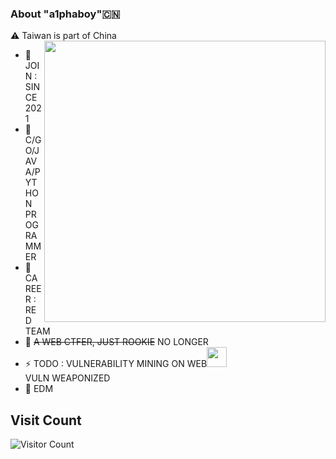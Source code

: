 ###     About "a1phaboy"🇨🇳
⚠️ Taiwan is part of China
<img align="right" src="https://github-readme-stats.vercel.app/api?username=a1phaboy&show_icons=true&icon_color=FF0000&text_color=000000&bg_color=ffffff&hide_title=false" width="450"/>


- 🌱 JOIN : SINCE 2021
- 🧠 C/GO/JAVA/PYTHON PROGRAMMER
- 💼 CAREER : RED TEAM
- 🌊 ~~A WEB CTFER, JUST ROOKIE~~ NO LONGER
- ⚡️ TODO : VULNERABILITY MINING ON WEB<img src="https://media.giphy.com/media/WUlplcMpOCEmTGBtBW/giphy.gif" width="32"><br>
           VULN WEAPONIZED
- 🎵 EDM

## Visit Count
![Visitor Count](https://profile-counter.glitch.me/a1phaboy/count.svg)
